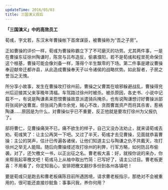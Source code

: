 ```yaml
---
updateTime: 2016/05/03
title: 三国演义观后
---
```


**「三国演义」中的高效员工**

荀彧，字文若，东汉末年曹操帐下首席谋臣，被曹操称为“吾之子房”。

正如曹操的评价一样，荀彧为曹操称霸立下了不可磨灭的功劳。尤其两件事，一是在曹操东征徐州陶谦时，陈宫与吕布造反，偷袭濮阳，若不是荀彧和程昱死命保住这个根基，曹操可能会像刘备一样，落得个半生飘零的下场。第二件事是建议曹操奉迎献帝迁都许县，从此造成曹操奉天子以令诸侯的战略优势。如此智者，子房之誉当之无愧。

所分享小故事，发生在曹操攻打徐州前。曹操之父曹嵩在琅邪躲避战乱，曹操得兖州后迎接其父来享晚年清福。车驾路过徐州时被杀。被杀原因，各史书、小说中记载不一，有说是陶谦素来怨恨曹操故意派遣骑兵掩杀，也有说陶谦想讨好曹操派部将张闿护送曹嵩，但张闿乃黄巾余党，贼心不改，贪图曹嵩资产而将其杀害，惹祸陶谦……原因是为什么，对曹操似乎已不重要，反正他就是要攻打徐州为父报仇了。

部将曹仁，见曹操痛哭不已，痛不欲生的样子，自己又没办法劝止，就来请荀彧去劝。荀彧笑了：让主公再哭一下吧。又过了半天，荀彧才去见曹操，见面就恭喜曹操：主公的哭声，估计已传遍各诸侯，让他们知道主公与陶谦之仇不共戴天，攻打徐州之举无人能阻。随后向曹操缕述攻打徐州的利弊，行军方略，如何防吕布偷袭。对了，还欠檄文一书，以正出征之名。曹老板大喜：好，就按你说的来办，你来帮我起草檄文吧！荀彧马上从袖中取出竹简：已写好了，请主公过目。曹老板更喜：不用看了，你定知我心，安排把檄文翻抄多份到各州各镇吧！

要是荀彧只是跑去和曹老板痛陈目前所遇困境，请求曹老板指示，那绝对不会被重用的，很可能还直接炒鱿鱼：事事问我，养你何用？